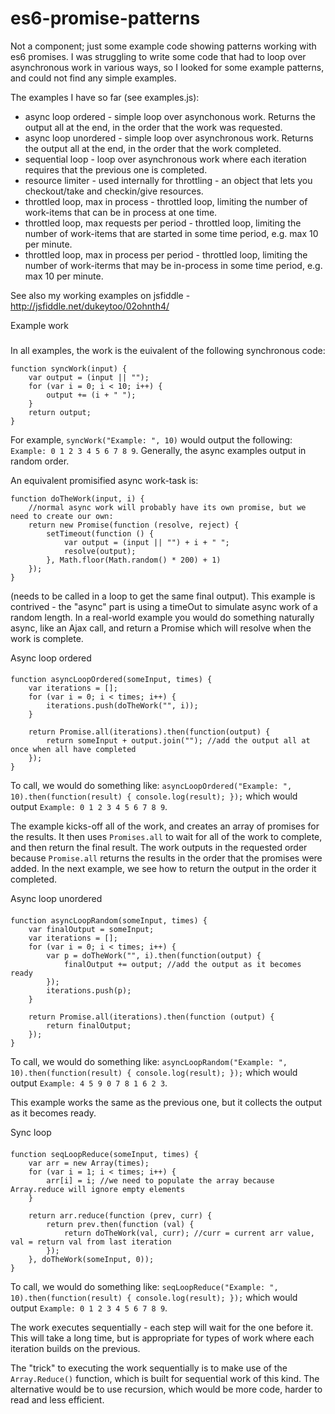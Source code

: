 es6-promise-patterns
====================

Not a component; just some example code showing patterns working with es6 promises.  I was struggling to write some
code that had to loop over asynchronous work in various ways, so I looked for some example patterns, and could not
find any simple examples.

The examples I have so far (see examples.js):

* async loop ordered - simple loop over asynchonous work.  Returns the output all at the end, in the order that the work was requested.
* async loop unordered - simple loop over asynchronous work.  Returns the output all at the end, in the order that the work completed.
* sequential loop - loop over asynchronous work where each iteration requires that the previous one is completed.
* resource limiter - used internally for throttling - an object that lets you checkout/take and checkin/give resources.
* throttled loop, max in process - throttled loop, limiting the number of work-items that can be in process at one time.
* throttled loop, max requests per period - throttled loop, limiting the number of work-items that are started in some time period, e.g. max 10 per minute.
* throttled loop, max in process per period - throttled loop, limiting the number of work-iterms that may be in-process in some time period, e.g. max 10 per minute.

See also my working examples on jsfiddle - http://jsfiddle.net/dukeytoo/02ohnth4/

Example work
###

In all examples, the work is the euivalent of the following synchronous code:
```
function syncWork(input) {
    var output = (input || "");
    for (var i = 0; i < 10; i++) {
        output += (i + " ");
    }
    return output;
}
```

For example, ```syncWork("Example: ", 10)``` would output the following:  ```Example: 0 1 2 3 4 5 6 7 8 9```.  Generally, the async examples output in random order.

An equivalent promisified async work-task is:
```
function doTheWork(input, i) {
    //normal async work will probably have its own promise, but we need to create our own:
    return new Promise(function (resolve, reject) {
        setTimeout(function () {
            var output = (input || "") + i + " ";
            resolve(output);
        }, Math.floor(Math.random() * 200) + 1)
    });
}
```
(needs to be called in a loop to get the same final output).  This example is contrived - the "async" part is using a timeOut to simulate async work of a random length.  In a real-world
example you would do something naturally async, like an Ajax call, and return a Promise which will resolve when the work is complete.

Async loop ordered
####

```
function asyncLoopOrdered(someInput, times) {
    var iterations = [];
    for (var i = 0; i < times; i++) {
        iterations.push(doTheWork("", i));
    }

    return Promise.all(iterations).then(function(output) {
        return someInput + output.join(""); //add the output all at once when all have completed
    });
}
```

To call, we would do something like: ```asyncLoopOrdered("Example: ", 10).then(function(result) { console.log(result); });``` which would output ```Example: 0 1 2 3 4 5 6 7 8 9```.

The example kicks-off all of the work, and creates an array of promises for the results.  It then uses ```Promises.all``` to wait for all of the work to complete, and then return the final result.
The work outputs in the requested order because ```Promise.all``` returns the results in the order that the promises were added.  In the next example, we see how to return the output in the order it completed.

Async loop unordered
####

```
function asyncLoopRandom(someInput, times) {
    var finalOutput = someInput;
    var iterations = [];
    for (var i = 0; i < times; i++) {
        var p = doTheWork("", i).then(function(output) {
            finalOutput += output; //add the output as it becomes ready
        });
        iterations.push(p);
    }

    return Promise.all(iterations).then(function (output) {
        return finalOutput;
    });
}
```

To call, we would do something like: ```asyncLoopRandom("Example: ", 10).then(function(result) { console.log(result); });``` which would output ```Example: 4 5 9 0 7 8 1 6 2 3```.

This example works the same as the previous one, but it collects the output as it becomes ready.

Sync loop
####

```
function seqLoopReduce(someInput, times) {
    var arr = new Array(times);
    for (var i = 1; i < times; i++) {
        arr[i] = i; //we need to populate the array because Array.reduce will ignore empty elements
    }

    return arr.reduce(function (prev, curr) {
        return prev.then(function (val) {
            return doTheWork(val, curr); //curr = current arr value, val = return val from last iteration
        });
    }, doTheWork(someInput, 0));
}
```

To call, we would do something like: ```seqLoopReduce("Example: ", 10).then(function(result) { console.log(result); });``` which would output ```Example: 0 1 2 3 4 5 6 7 8 9```.

The work executes sequentially - each step will wait for the one before it.  This will take a long time, but is appropriate for types of work where each iteration builds on the previous.

The "trick" to executing the work sequentially is to make use of the ```Array.Reduce()``` function, which is built for sequential work of this kind.  The alternative would be to use
recursion, which would be more code, harder to read and less efficient.

